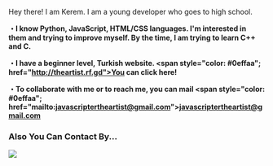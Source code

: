 Hey there! I am Kerem. I am a young developer who goes to high school.

<b>・I know Python, JavaScript, HTML/CSS languages. I'm interested in them and trying to improve myself. By the time, I am trying to learn C++ and C.</b>

<b>・I have a beginner level, Turkish website. <span style="color: #0effaa"; href="http://theartist.rf.gd">You can click here!</span></b>

<b>・To collaborate with me or to reach me, you can mail <span style="color: #0effaa"; href="mailto:javascriptertheartist@gmail.com">javascriptertheartist@gmail.com</span></b>

<h3>Also You Can Contact By...</h3>
<p align="left">
   <a href="https://discord.com/users/820632932841684994" target"blank_"><img src="https://img.shields.io/badge/discord%20-7289DA.svg?&style=for-the-badge&logo=discord&logoColor=white"></a>
